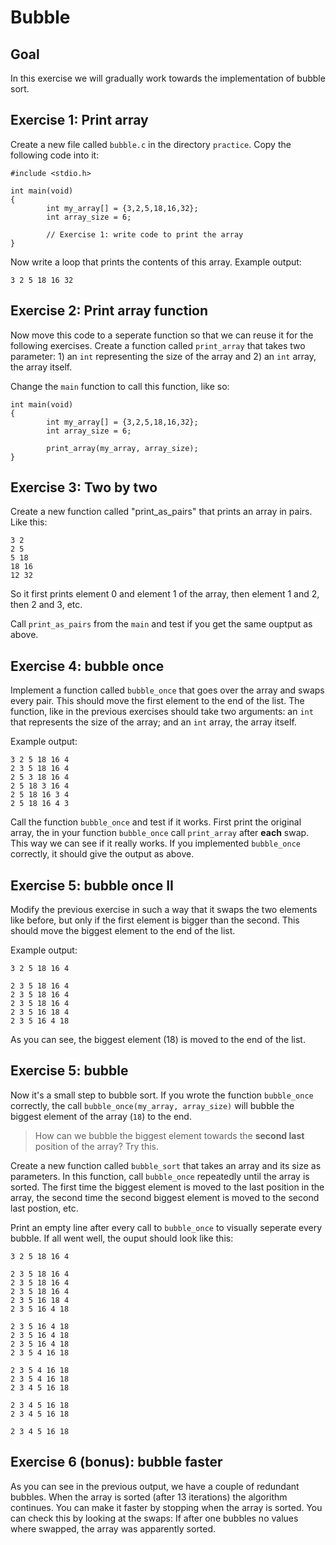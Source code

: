 # Bubble

## Goal

In this exercise we will gradually work towards the implementation of bubble sort. 

## Exercise 1: Print array

Create a new file called `bubble.c` in the directory `practice`. Copy the following code into it:

    #include <stdio.h>
    
    int main(void)
    {
            int my_array[] = {3,2,5,18,16,32};
            int array_size = 6;
            
            // Exercise 1: write code to print the array       
    }

Now write a loop that prints the contents of this array. Example output:

	3 2 5 18 16 32


## Exercise 2: Print array function

Now move this code to a seperate function so that we can reuse it for the following exercises. Create a function called `print_array` that takes two parameter: 1) an `int` representing the size of the array and 2) an `int` array, the array itself.  

Change the `main` function to call this function, like so:

    int main(void)
    {
            int my_array[] = {3,2,5,18,16,32};
            int array_size = 6;
            
            print_array(my_array, array_size);       
    }


## Exercise 3: Two by two

Create a new function called "print_as_pairs" that prints an array in pairs.
Like this:

    3 2
    2 5
    5 18
    18 16
    12 32

So it first prints element 0 and element 1 of the array, then element 1 and 2, then 2 and 3, etc.

Call `print_as_pairs` from the `main` and test if you get the same ouptput as above.

## Exercise 4: bubble once

Implement a function called `bubble_once` that goes over the array and swaps every pair. This should move the first element to the end of the list. The function, like in the previous exercises should take two arguments: an `int` that represents the size of the array; and an `int` array, the array itself. 

Example output:

    3 2 5 18 16 4
    2 3 5 18 16 4
    2 5 3 18 16 4
    2 5 18 3 16 4
    2 5 18 16 3 4
    2 5 18 16 4 3


Call the function `bubble_once` and test if it works. First print the original array, the in your function `bubble_once` call `print_array` after **each** swap. This way we can see if it really works. If you implemented `bubble_once` correctly, it should give the output as above.

## Exercise 5: bubble once II

Modify the previous exercise in such a way that it swaps the two elements like before, but only if the first element is bigger than the second. This should move the biggest element to the end of the list. 

Example output:

	3 2 5 18 16 4

	2 3 5 18 16 4
	2 3 5 18 16 4
	2 3 5 18 16 4
	2 3 5 16 18 4
	2 3 5 16 4 18

As you can see, the biggest element (18) is moved to the end of the list.

## Exercise 5: bubble

Now it's a small step to bubble sort. If you wrote the function `bubble_once` correctly, the call `bubble_once(my_array, array_size)` will bubble the biggest element of the array (`18`) to the end.

> How can we bubble the biggest element towards the **second last** position of the array? Try this.

Create a new function called `bubble_sort` that takes an array and its size as parameters. In this function, call `bubble_once` repeatedly until the array is sorted. The first time the biggest element is moved to the last position in the array, the second time the second biggest element is moved to the second last postion, etc.

Print an empty line after every call to `bubble_once` to visually seperate every bubble. If all went well, the ouput should look like this:

	3 2 5 18 16 4

	2 3 5 18 16 4
	2 3 5 18 16 4
	2 3 5 18 16 4
	2 3 5 16 18 4
	2 3 5 16 4 18

	2 3 5 16 4 18
	2 3 5 16 4 18
	2 3 5 16 4 18
	2 3 5 4 16 18

	2 3 5 4 16 18
	2 3 5 4 16 18
	2 3 4 5 16 18

	2 3 4 5 16 18
	2 3 4 5 16 18

	2 3 4 5 16 18

## Exercise 6 (bonus): bubble faster

As you can see in the previous output, we have a couple of redundant bubbles. When the array is sorted (after 13 iterations) the algorithm continues. You can make it faster by stopping when the array is sorted. You can check this by looking at the swaps: If after one bubbles no values where swapped, the array was apparently sorted. 
